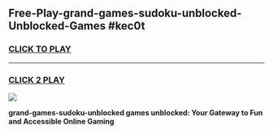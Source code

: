 
## Free-Play-grand-games-sudoku-unblocked-Unblocked-Games #kec0t
<h3>
<a href="https://news.freeplayer.one?title=grand-games-sudoku-unblocked&ref=8M">CLICK TO PLAY</a></h3>
<hr>

<h3>
<a href="https://news.freeplayer.one?title=grand-games-sudoku-unblocked&ref=8M">CLICK 2 PLAY</a>
  
</h3>

<a href="https://news.freeplayer.one?title=grand-games-sudoku-unblocked&ref=8M"><img src="https://clearcache.store/games.png"></a>


**grand-games-sudoku-unblocked games unblocked: Your Gateway to Fun and Accessible Online Gaming**
